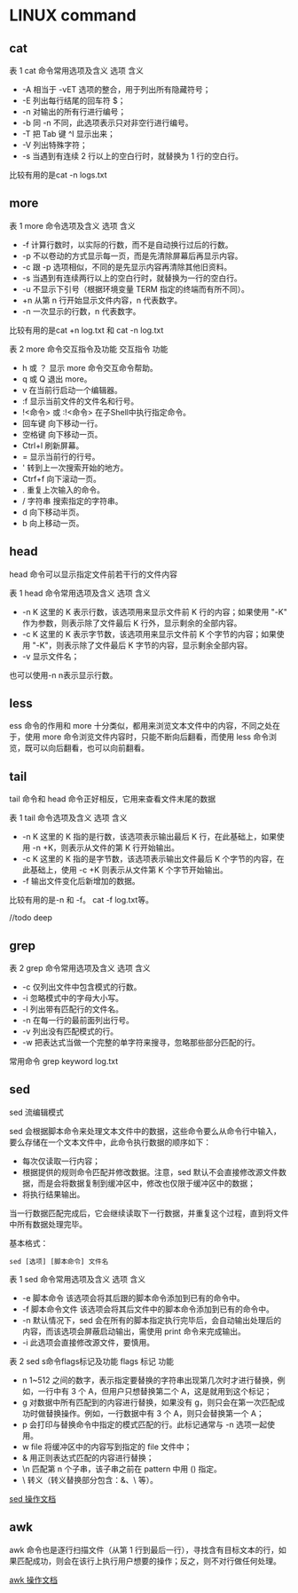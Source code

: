# LINUX command
## cat
表 1 cat 命令常用选项及含义
选项	含义
- -A	相当于 -vET 选项的整合，用于列出所有隐藏符号；
- -E	列出每行结尾的回车符 $；
- -n	对输出的所有行进行编号；
- -b	同 -n 不同，此选项表示只对非空行进行编号。
- -T	把 Tab 键 ^I 显示出来；
- -V	列出特殊字符；
- -s	当遇到有连续 2 行以上的空白行时，就替换为 1 行的空白行。

比较有用的是cat -n logs.txt

## more

表 1 more 命令选项及含义
选项	含义
- -f	计算行数时，以实际的行数，而不是自动换行过后的行数。
- -p	不以卷动的方式显示每一页，而是先清除屏幕后再显示内容。
- -c	跟 -p 选项相似，不同的是先显示内容再清除其他旧资料。
- -s	当遇到有连续两行以上的空白行时，就替换为一行的空白行。
- -u	不显示下引号（根据环境变量 TERM 指定的终端而有所不同）。
- +n	从第 n 行开始显示文件内容，n 代表数字。
- -n	一次显示的行数，n 代表数字。

比较有用的是cat +n log.txt 和 cat -n log.txt


表 2 more 命令交互指令及功能
交互指令	功能
- h 或 ？	显示 more 命令交互命令帮助。
- q 或 Q	退出 more。
- v	在当前行启动一个编辑器。
- :f	显示当前文件的文件名和行号。
- !<命令> 或 :!<命令>	在子Shell中执行指定命令。
- 回车键	向下移动一行。
- 空格键	向下移动一页。
- Ctrl+l	刷新屏幕。
- =	显示当前行的行号。
- '	转到上一次搜索开始的地方。
- Ctrf+f	向下滚动一页。
- .	重复上次输入的命令。
- / 字符串	搜索指定的字符串。
- d	向下移动半页。
- b	向上移动一页。

## head 
head 命令可以显示指定文件前若干行的文件内容

表 1 head 命令常用选项及含义
选项	含义
- -n K	这里的 K 表示行数，该选项用来显示文件前 K 行的内容；如果使用 "-K" 作为参数，则表示除了文件最后 K 行外，显示剩余的全部内容。
- -c K	这里的 K 表示字节数，该选项用来显示文件前 K 个字节的内容；如果使用 "-K"，则表示除了文件最后 K 字节的内容，显示剩余全部内容。
- -v	显示文件名；

也可以使用-n n表示显示行数。

## less
ess 命令的作用和 more 十分类似，都用来浏览文本文件中的内容，不同之处在于，使用 more 命令浏览文件内容时，只能不断向后翻看，而使用 less 命令浏览，既可以向后翻看，也可以向前翻看。

## tail
tail 命令和 head 命令正好相反，它用来查看文件末尾的数据


表 1 tail 命令选项及含义
选项	含义
- -n K	这里的 K 指的是行数，该选项表示输出最后 K 行，在此基础上，如果使用 -n +K，则表示从文件的第 K 行开始输出。
- -c K	这里的 K 指的是字节数，该选项表示输出文件最后 K 个字节的内容，在此基础上，使用 -c +K 则表示从文件第 K 个字节开始输出。
- -f	输出文件变化后新增加的数据。

比较有用的是-n 和 -f。 cat -f log.txt等。

//todo deep 

## grep

表 2 grep 命令常用选项及含义
选项	含义
- -c	仅列出文件中包含模式的行数。
- -i	忽略模式中的字母大小写。
- -l	列出带有匹配行的文件名。
- -n	在每一行的最前面列出行号。
- -v	列出没有匹配模式的行。
- -w	把表达式当做一个完整的单字符来搜寻，忽略那些部分匹配的行。

常用命令 grep  keyword  log.txt 

## sed

sed 流编辑模式

sed 会根据脚本命令来处理文本文件中的数据，这些命令要么从命令行中输入，要么存储在一个文本文件中，此命令执行数据的顺序如下：
- 每次仅读取一行内容；
- 根据提供的规则命令匹配并修改数据。注意，sed 默认不会直接修改源文件数据，而是会将数据复制到缓冲区中，修改也仅限于缓冲区中的数据；
- 将执行结果输出。

当一行数据匹配完成后，它会继续读取下一行数据，并重复这个过程，直到将文件中所有数据处理完毕。

基本格式：
```shell
sed [选项] [脚本命令] 文件名
```

表 1 sed 命令常用选项及含义
选项	含义
- -e 脚本命令	该选项会将其后跟的脚本命令添加到已有的命令中。
- -f 脚本命令文件	该选项会将其后文件中的脚本命令添加到已有的命令中。
- -n	默认情况下，sed 会在所有的脚本指定执行完毕后，会自动输出处理后的内容，而该选项会屏蔽启动输出，需使用 print 命令来完成输出。
- -i	此选项会直接修改源文件，要慎用。

表 2 sed s命令flags标记及功能
flags 标记	功能
- n	1~512 之间的数字，表示指定要替换的字符串出现第几次时才进行替换，例如，一行中有 3 个 A，但用户只想替换第二个 A，这是就用到这个标记；
- g	对数据中所有匹配到的内容进行替换，如果没有 g，则只会在第一次匹配成功时做替换操作。例如，一行数据中有 3 个 A，则只会替换第一个 A；
- p	会打印与替换命令中指定的模式匹配的行。此标记通常与 -n 选项一起使用。
- w file	将缓冲区中的内容写到指定的 file 文件中；
- &	用正则表达式匹配的内容进行替换；
- \n	匹配第 n 个子串，该子串之前在 pattern 中用 \(\) 指定。
- \	转义（转义替换部分包含：&、\ 等）。

[sed 操作文档](http://c.biancheng.net/view/4028.html)

## awk

awk 命令也是逐行扫描文件（从第 1 行到最后一行），寻找含有目标文本的行，如果匹配成功，则会在该行上执行用户想要的操作；反之，则不对行做任何处理。

[awk 操作文档](http://c.biancheng.net/view/4082.html)